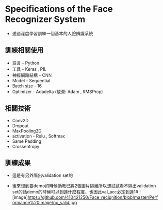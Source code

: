 # Specifications of the Face Recognizer System
* 透過深度學習訓練一個基本的人臉辨識系統 

## 訓練相關使用
* 語言 - Python
* 工具 - Keras , PIL
* 神經網路結構 - CNN 
* Model - Sequential
* Batch size - 16
* Optimizer - Adadelta (放棄: Adam , RMSProp)


## 相關技術
* Conv2D
* Dropout
* MaxPooling2D
* activation - Relu , Softmax
* Same Padding
* Crossentropy

## 訓練成果
* 這是有另外隔出validation set的

* 後來想到要demo的時候助教已將2張圖片隔離所以想試試看不隔出validation set的話demo的時候可以到達什麼程度，也因此val_acc必定到達1#
![image]https://github.com/410421250/Face_recignition/blob/master/Performance%20Image/no_valid.jpg

